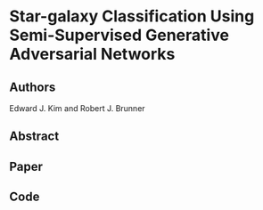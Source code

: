 # Star-galaxy Classification Using Semi-Supervised Generative Adversarial Networks

## Authors

Edward J. Kim and Robert J. Brunner

## Abstract

## Paper

## Code
